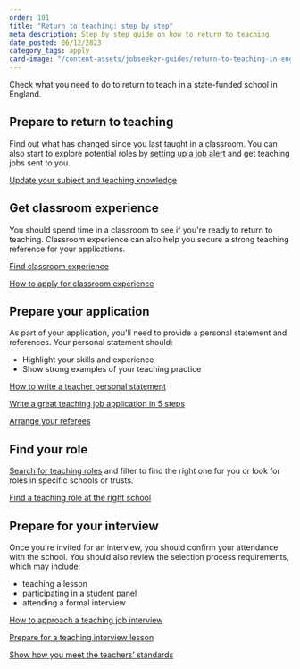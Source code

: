 ```yaml
---
order: 101
title: "Return to teaching: step by step"
meta_description: Step by step guide on how to return to teaching.
date_posted: 06/12/2023
category_tags: apply
card-image: "/content-assets/jobseeker-guides/return-to-teaching-in-england/return-to-england-after-teaching-overseas.jpg"
---
```


Check what you need to do to return to teach in a state-funded school in England.
<div class="govuk-accordion" data-module="govuk-accordion" id="accordion-default">
  <div class="govuk-accordion__section">
    <div class="govuk-accordion__section-header">
      <h2 class="govuk-accordion__section-heading">
        <span class="govuk-accordion__section-button" id="accordion-default-heading-1">
          Prepare to return to teaching 
        </span>
      </h2>
    </div>
    <div id="accordion-default-content-1" class="govuk-accordion__section-content">
      <p class="govuk-body">
        Find out what has changed since you last taught in a classroom. You can also start to explore potential roles by <a href="/subscriptions/new">setting up a job alert</a> and get teaching jobs sent to you. 
      </p>
      <p>
        <a href="/jobseeker-guides/return-to-teaching-in-england/return-to-england-after-teaching-overseas">Update your subject and teaching knowledge</a>
      </p>
    </div>
  </div>
  <div class="govuk-accordion__section">
    <div class="govuk-accordion__section-header">
      <h2 class="govuk-accordion__section-heading">
        <span class="govuk-accordion__section-button" id="accordion-default-heading-2">
          Get classroom experience
        </span>
      </h2>
    </div>
    <div id="accordion-default-content-2" class="govuk-accordion__section-content">
      <p class="govuk-body">
        You should spend time in a classroom to see if you're ready to return to teaching. Classroom experience can also help you secure a strong teaching reference for your applications. 
      </p>
      <p class="govuk-body">
        <a href="/jobseeker-guides/return-to-teaching-in-england/find-classroom-experience">Find classroom experience</a>
      </p>
      <p class="govuk-body">
        <a href="/jobseeker-guides/return-to-teaching-in-england/how-to-apply-for-classroom-experience">How to apply for classroom experience</a>
      </p>
    </div>
  </div>
  <div class="govuk-accordion__section">
    <div class="govuk-accordion__section-header">
      <h2 class="govuk-accordion__section-heading">
        <span class="govuk-accordion__section-button" id="accordion-default-heading-3">
          Prepare your application
        </span>
      </h2>
    </div>
    <div id="accordion-default-content-3" class="govuk-accordion__section-content">
      <p class="govuk-body">As part of your application, you'll need to provide a personal statement and references. Your personal statement should:</p>
      <ul>
        <li>Highlight your skills and experience</li>
        <li>Show strong examples of your teaching practice</li>
      </ul>
      <p class="govuk-body">
        <a href="/jobseeker-guides/get-help-applying-for-your-teaching-role/how-to-write-teacher-personal-statement">How to write a teacher personal statement</a>
      </p>
      <p class="govuk-body">
        <a href="/jobseeker-guides/get-help-applying-for-your-teaching-role/write-a-great-teaching-job-application-in-five-steps">Write a great teaching job application in 5 steps</a>
      </p>
      <p class="govuk-body">
        <a href="/jobseeker-guides/return-to-teaching-in-england/arrange-your-referees">Arrange your referees</a>
      </p>
    </div>
  </div>
  <div class="govuk-accordion__section">
    <div class="govuk-accordion__section-header">
      <h2 class="govuk-accordion__section-heading">
        <span class="govuk-accordion__section-button" id="accordion-default-heading-4">
          Find your role
        </span>
      </h2>
    </div>
    <div id="accordion-default-content-4" class="govuk-accordion__section-content">
      <p class="govuk-body">
        <a href="/jobs">Search for teaching roles</a> and filter to find the right one for you or look for roles in specific schools or trusts. 
      </p>
      <p class="govuk-body">
        <a href="/jobseeker-guides/get-help-applying-for-your-teaching-role/find-a-teaching-role-at-the-right-school">Find a teaching role at the right school</a>
      </p>
    </div>
  </div>
  <div class="govuk-accordion__section">
    <div class="govuk-accordion__section-header">
      <h2 class="govuk-accordion__section-heading">
        <span class="govuk-accordion__section-button" id="accordion-default-heading-4">
          Prepare for your interview
        </span>
      </h2>
    </div>
    <div id="accordion-default-content-4" class="govuk-accordion__section-content">
      <p class="govuk-body">
        Once you're invited for an interview, you should confirm your attendance with the school. You should also review the selection process requirements, which may include:  
      </p>
      <ul>
        <li>teaching a lesson</li>
        <li>participating in a student panel</li>
        <li>attending a formal interview</li>
      </ul>
      <p class="govuk-body">
        <a href="/jobseeker-guides/get-help-applying-for-your-teaching-role/how-to-approach-a-teaching-job-interview">How to approach a teaching job interview</a>
      </p>
      <p class="govuk-body">
        <a href="/jobseeker-guides/get-help-applying-for-your-teaching-role/prepare-for-a-teaching-job-interview-lesson">Prepare for a teaching interview lesson</a>
      </p>
      <p class="govuk-body">
        <a href="/jobseeker-guides/return-to-teaching-in-england/show-how-you-meet-the-teachers-standards">Show how you meet the teachers’ standards</a>
      </p>
    </div>
  </div>
</div>